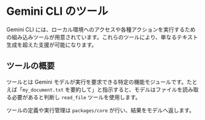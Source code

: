 # Gemini CLI のツール

Gemini CLI には、ローカル環境へのアクセスや各種アクションを実行するための組み込みツールが用意されています。これらのツールにより、単なるテキスト生成を超えた支援が可能になります。

## ツールの概要

ツールとは Gemini モデルが実行を要求できる特定の機能モジュールです。たとえば「`my_document.txt` を要約して」と指示すると、モデルはファイルを読み取る必要があると判断し `read_file` ツールを使用します。

ツールの定義や実行管理は `packages/core` が行い、結果をモデルへ返します。
